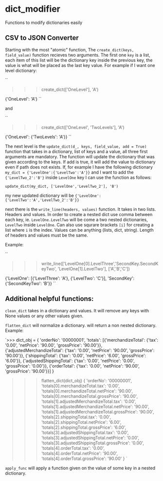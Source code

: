 # dict_modifier
Functions to modify dictionaries easily


## CSV to JSON Converter


Starting with the most "atomic" function, The `create_dict(keys, field_value)` function recieves two arguments. The first one `key` is a list, each item of this list will be the dictionary key inside the previous key, the value is what will be placed as the last key value. For example if I want one level dictionary:

``
>>> create_dict(['OneLevel'], 'A')

{'OneLevel': 'A'}
``

and 

``
>>> create_dict(['OneLevel', 'TwoLevels'], 'A')

{'OneLevel': {'TwoLevels': 'A'}}
``

The next level is the `update_dict(d_, keys, field_value, add = True)` function that takes in a dictionary, list of keys and a value, all three first arguments are mandatory. The function will update the dictionary that was given according to the keys. If add is true, it will add the value to dictionary even if path does not exists.
If, for example I have the following dictionary `my_dict = {'LevelOne':{'LevelTwo':'A'}}` and I want to add the `{'LevelTwo_2':'B'}` inside `LevelOne` key I can use the function as follows:

``
update_dict(my_dict, ['LevelOne','LevelTwo_2'], 'B')
``

my new updated dictionary will be `{'LevelOne':{'LevelTwo':'A','LevelTwo_2':'B'}}`

next there is the `write_line(headers, values)` function. It takes in two lists. Headers and values. In order to create a nested dict use comma between each key, ie. `LevelOne.LevelTwo` will be come a two nested dictionaries, `LevelTwo` inside `LevelOne`. Can also use squrare brackets `[i]` for creating a list where `i` is the index. Values can be anything (lists, dict, string). Length of headers and values must be the same. 

Example:

``
>>> write_line(['LevelOne[0].LevelThree','SecondKey.SecondKeyTwo', 'LevelOne[1].LevelTwo'], ['A','B','C'])

{'LevelOne': [{'LevelThree': 'A'}, {'LevelTwo': 'C'}],
 'SecondKey': {'SecondKeyTwo': 'B'}}
``

## Additional helpful functions:

`clean_dict` takes in a dictionary and values. It will remove any keys with None values or any other values given.

`flatten_dict` will normalize a dictionary. will return a non nested dictionary.
Example:

`>>> dict_obj = {
   'orderNo': '00000001',
   'totals': [{'merchandizeTotal': {'tax': '0.00',
      'netPrice': '90.00',
      'grossPrice': '90.00'}},
    {'adjustedMerchandizeTotal': {'tax': '0.00',
      'netPrice': '90.00',
      'grossPrice': '90.00'}},
    {'shippingTotal': {'tax': '0.00', 'netPrice': '6.00', 'grossPrice': '6.00'}},
    {'adjustedShippingTotal': {'tax': '0.00',
      'netPrice': '0.00',
      'grossPrice': '0.00'}},
    {'orderTotal': {'tax': '0.00', 'netPrice': '90.00', 'grossPrice': '90.00'}}]
  }
  
  >>> flatten_dict(dict_obj)
 {
   'orderNo': '00000001',
   'totals[0].merchandizeTotal.tax': '0.00',
   'totals[0].merchandizeTotal.netPrice': '90.00',
   'totals[0].merchandizeTotal.grossPrice': '90.00',
   'totals[1].adjustedMerchandizeTotal.tax': '0.00',
   'totals[1].adjustedMerchandizeTotal.netPrice': '90.00',
   'totals[1].adjustedMerchandizeTotal.grossPrice': '90.00',
   'totals[2].shippingTotal.tax': '0.00',
   'totals[2].shippingTotal.netPrice': '6.00',
   'totals[2].shippingTotal.grossPrice': '6.00',
   'totals[3].adjustedShippingTotal.tax': '0.00',
   'totals[3].adjustedShippingTotal.netPrice': '0.00',
   'totals[3].adjustedShippingTotal.grossPrice': '0.00',
   'totals[4].orderTotal.tax': '0.00',
   'totals[4].orderTotal.netPrice': '90.00',
   'totals[4].orderTotal.grossPrice': '90.00'
  }
  `


`apply_func` will apply a function given on the value of some key in a nested dictionary.
